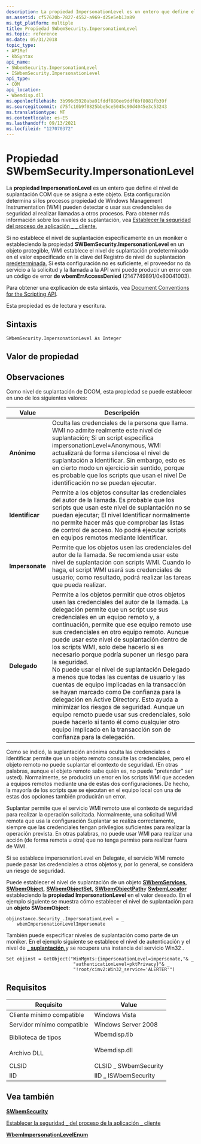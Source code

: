 ```yaml
---
description: La propiedad ImpersonationLevel es un entero que define el nivel de suplantación COM que se asigna a este objeto.
ms.assetid: cf57620b-7827-4552-a969-d25e5eb13a89
ms.tgt_platform: multiple
title: Propiedad SWbemSecurity.ImpersonationLevel
ms.topic: reference
ms.date: 05/31/2018
topic_type:
- APIRef
- kbSyntax
api_name:
- SWbemSecurity.ImpersonationLevel
- ISWbemSecurity.ImpersonationLevel
api_type:
- COM
api_location:
- Wbemdisp.dll
ms.openlocfilehash: 3b996d5920aba91fddf880ee9ddf6bf8081fb39f
ms.sourcegitcommit: d75fc10b9f0825bbe5ce5045c90d4045e3c53243
ms.translationtype: MT
ms.contentlocale: es-ES
ms.lasthandoff: 09/13/2021
ms.locfileid: "127070372"
---
```

# <a name="swbemsecurityimpersonationlevel-property"></a>Propiedad SWbemSecurity.ImpersonationLevel

La **propiedad ImpersonationLevel** es un entero que define el nivel de suplantación COM que se asigna a este objeto. Esta configuración determina si los procesos propiedad de Windows Management Instrumentation (WMI) pueden detectar o usar sus credenciales de seguridad al realizar llamadas a otros procesos. Para obtener más información sobre los niveles de suplantación, vea [Establecer la seguridad del proceso de aplicación \_ \_ cliente.](setting-client-application-process-security.md)

Si no establece el nivel de suplantación específicamente en un moniker o estableciendo la propiedad **SWBemSecurity.ImpersonationLevel** en un objeto protegible, WMI establece el nivel de suplantación predeterminado en el valor especificado en la clave del Registro de nivel de suplantación [predeterminada.](setting-the-default-process-security-level-using-vbscript.md) Si esta configuración no es suficiente, el proveedor no da servicio a la solicitud y la llamada a la API wmi puede producir un error con un código de error **de wbemErrAccessDenied** (2147749891/0x80041003).

Para obtener una explicación de esta sintaxis, vea [Document Conventions for the Scripting API](document-conventions-for-the-scripting-api.md).

Esta propiedad es de lectura y escritura.

## <a name="syntax"></a>Sintaxis


```VB
SWbemSecurity.ImpersonationLevel As Integer
```



## <a name="property-value"></a>Valor de propiedad

## <a name="remarks"></a>Observaciones

Como nivel de suplantación de DCOM, esta propiedad se puede establecer en uno de los siguientes valores:



| Value           | Descripción                                                                                                                                                                                                                                                                                                                                                                                                                                                                                                                                                                                                                                                                                                                                                                                                                 |
|-----------------|-----------------------------------------------------------------------------------------------------------------------------------------------------------------------------------------------------------------------------------------------------------------------------------------------------------------------------------------------------------------------------------------------------------------------------------------------------------------------------------------------------------------------------------------------------------------------------------------------------------------------------------------------------------------------------------------------------------------------------------------------------------------------------------------------------------------------------|
| **Anónimo**   | Oculta las credenciales de la persona que llama. WMI no admite realmente este nivel de suplantación; Si un script especifica impersonationLevel=Anonymous, WMI actualizará de forma silenciosa el nivel de suplantación a Identificar. Sin embargo, esto es en cierto modo un ejercicio sin sentido, porque es probable que los scripts que usan el nivel De identificación no se puedan ejecutar.<br/>                                                                                                                                                                                                                                                                                                                                                                                                                                                                               |
| **Identificar**    | Permite a los objetos consultar las credenciales del autor de la llamada. Es probable que los scripts que usan este nivel de suplantación no se puedan ejecutar; El nivel Identificar normalmente no permite hacer más que comprobar las listas de control de acceso. No podrá ejecutar scripts en equipos remotos mediante Identificar.<br/>                                                                                                                                                                                                                                                                                                                                                                                                                                                                                                                                |
| **Impersonate** | Permite que los objetos usen las credenciales del autor de la llamada. Se recomienda usar este nivel de suplantación con scripts WMI. Cuando lo haga, el script WMI usará sus credenciales de usuario; como resultado, podrá realizar las tareas que pueda realizar.<br/>                                                                                                                                                                                                                                                                                                                                                                                                                                                                                                                                   |
| **Delegado**    | Permite a los objetos permitir que otros objetos usen las credenciales del autor de la llamada. La delegación permite que un script use sus credenciales en un equipo remoto y, a continuación, permite que ese equipo remoto use sus credenciales en otro equipo remoto. Aunque puede usar este nivel de suplantación dentro de los scripts WMI, solo debe hacerlo si es necesario porque podría suponer un riesgo para la seguridad.<br/> No puede usar el nivel de suplantación Delegado a menos que todas las cuentas de usuario y las cuentas de equipo implicadas en la transacción se hayan marcado como De confianza para la delegación en Active Directory. Esto ayuda a minimizar los riesgos de seguridad. Aunque un equipo remoto puede usar sus credenciales, solo puede hacerlo si tanto él como cualquier otro equipo implicado en la transacción son de confianza para la delegación.<br/> |



 

Como se indicó, la suplantación anónima oculta las credenciales e Identificar permite que un objeto remoto consulte las credenciales, pero el objeto remoto no puede suplantar el contexto de seguridad. (En otras palabras, aunque el objeto remoto sabe quién es, no puede "pretender" ser usted). Normalmente, se producirá un error en los scripts WMI que acceden a equipos remotos mediante una de estas dos configuraciones. De hecho, la mayoría de los scripts que se ejecutan en el equipo local con una de estas dos opciones también producirán un error.

Suplantar permite que el servicio WMI remoto use el contexto de seguridad para realizar la operación solicitada. Normalmente, una solicitud WMI remota que usa la configuración Suplantar se realiza correctamente, siempre que las credenciales tengan privilegios suficientes para realizar la operación prevista. En otras palabras, no puede usar WMI para realizar una acción (de forma remota u otra) que no tenga permiso para realizar fuera de WMI.

Si se establece impersonationLevel en Delegate, el servicio WMI remoto puede pasar las credenciales a otros objetos y, por lo general, se considera un riesgo de seguridad.

Puede establecer el nivel de suplantación de un objeto [**SWbemServices**](swbemservices.md), [**SWbemObject,**](swbemobject.md) [**SWbemObjectSet,**](swbemobjectset.md) [**SWbemObjectPath**](swbemobjectpath.md)y [**SwbemLocator**](swbemlocator.md) estableciendo la **propiedad ImpersonationLevel** en el valor deseado. En el ejemplo siguiente se muestra cómo establecer el nivel de suplantación para un **objeto SWbemObject:**


```VB
objinstance.Security_.ImpersonationLevel = _
    wbemImpersonationLevelImpersonate
```



También puede especificar niveles de suplantación como parte de un moniker. En el ejemplo siguiente se establece el nivel de autenticación y el nivel de [**\_ suplantación,**](/windows/desktop/CIMWin32Prov/win32-service)y se recupera una instancia del servicio Win32 .


```VB
Set objinst = GetObject("WinMgmts:{impersonationLevel=impersonate,"& _
                         "authenticationLevel=pktPrivacy}"& _
                         "!root/cimv2:Win32_service='ALERTER'")
```



## <a name="requirements"></a>Requisitos



| Requisito | Value |
|-------------------------------------|-----------------------------------------------------------------------------------------|
| Cliente mínimo compatible<br/> | Windows Vista<br/>                                                                |
| Servidor mínimo compatible<br/> | Windows Server 2008<br/>                                                          |
| Biblioteca de tipos<br/>             | <dl> <dt>Wbemdisp.tlb</dt> </dl> |
| Archivo DLL<br/>                      | <dl> <dt>Wbemdisp.dll</dt> </dl> |
| CLSID<br/>                    | CLSID \_ SWbemSecurity<br/>                                                         |
| IID<br/>                      | IID \_ ISWbemSecurity<br/>                                                          |



## <a name="see-also"></a>Vea también

<dl> <dt>

[**SWbemSecurity**](swbemsecurity.md)
</dt> <dt>

[Establecer la seguridad \_ del proceso de la aplicación \_ cliente](setting-client-application-process-security.md)
</dt> <dt>

[**WbemImpersonationLevelEnum**](/windows/desktop/api/Wbemdisp/ne-wbemdisp-wbemimpersonationlevelenum)
</dt> </dl>

 

